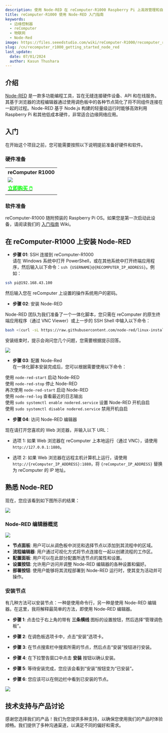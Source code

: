 ```yaml
---
description: 使用 Node-RED 在 reComputer-R1000 Raspberry Pi 上高效管理和自动化您的工业物联网解决方案。无缝集成各种工业协议的数据，实时可视化，并通过这个强大且用户友好的平台提升运营效率。
title: reComputer-R1000 使用 Node-RED 入门指南
keywords:
  - 边缘控制器
  - reComputer
  - 物联网
  - Node-Red
image: https://files.seeedstudio.com/wiki/reComputer-R1000/recomputer_r_images/01.png
slug: /cn/recomputer_r1000_getting_started_node_red
last_update:
  date: 07/01/2024
  author: Kasun Thushara
---
```

## 介绍

[Node-RED](https://nodered.org/) 是一款多功能编程工具，旨在无缝连接硬件设备、API 和在线服务。其基于浏览器的流程编辑器通过使用调色板中的各种节点简化了将不同组件连接在一起的过程。Node-RED 基于 Node.js 构建的轻量级运行时能够高效利用 Raspberry Pi 和其他低成本硬件，非常适合边缘网络应用。

## 入门

在开始这个项目之前，您可能需要按照以下说明提前准备好硬件和软件。

### 硬件准备

<div class="table-center">
	<table class="table-nobg">
    <tr class="table-trnobg">
      <th class="table-trnobg">reComputer R1000</th>
		</tr>
    <tr class="table-trnobg"></tr>
		<tr class="table-trnobg">
			<td class="table-trnobg"><div style={{textAlign:'center'}}><img src="https://files.seeedstudio.com/wiki/reComputer-R1000/recomputer_r_images/01.png" style={{width:300, height:'auto'}}/></div></td>
		</tr>
    <tr class="table-trnobg"></tr>
		<tr class="table-trnobg">
			<td class="table-trnobg"><div class="get_one_now_container" style={{textAlign: 'center'}}><a class="get_one_now_item" href="https://www.seeedstudio.com/reComputer-R1025-10-p-5895.html" target="_blank" rel="noopener noreferrer">
              <strong><span><font color={'FFFFFF'} size={"4"}> 立即购买 🖱️</font></span></strong>
          </a></div></td>
        </tr>
    </table>
    </div>

### 软件准备

reComputer-R1000 随附预装的 Raspberry Pi OS。如果您是第一次启动此设备，请阅读我们的 [入门指南](https://wiki.seeedstudio.com/cn/recomputer_r/) Wiki。

## 在 reComputer-R1000 上安装 Node-RED

- **步骤 01**: SSH 连接到 reComputer-R1000  
请在 Windows 系统中打开 PowerShell，或在其他系统中打开终端应用程序，然后输入以下命令：`ssh {USERNAME}@{RECOMPUTER_IP_ADDRESS}`。例如：

```sh
ssh pi@192.168.43.100
```
然后输入您在 reComputer 上设置的操作系统用户的密码。

- **步骤 02**: 安装 Node-RED

Node-RED 团队为我们准备了一个一体化脚本，您只需在 reComputer 的原生终端应用程序（通过 VNC Viewer）或上一步的 SSH Shell 中输入以下命令：

```sh
bash <(curl -sL https://raw.githubusercontent.com/node-red/linux-installers/master/deb/update-nodejs-and-nodered)
```
安装结束时，提示会询问您几个问题，您需要根据提示回答。

<div style={{textAlign:'center'}}><img src="https://files.seeedstudio.com/wiki/reComputer-R1000/nodered/nodered.PNG" style={{width:600, height:'auto'}}/></div>

- **步骤 03**: 配置 Node-Red  
在一体化脚本安装完成后，您可以根据需要使用以下命令：

使用 `node-red-start`                   启动 Node-RED<br />
使用 `node-red-stop`                    停止 Node-RED <br />
再次使用 `node-red-start`              启动 Node-RED <br />
使用 `node-red-log`                     查看最近的日志输出 <br />
使用 `sudo systemctl enable nodered.service` 设置 Node-RED 开机自启 <br />
使用 `sudo systemctl disable nodered.service` 禁用开机自启 <br />

- **步骤 04**: 访问 Node-RED 编辑器

现在请打开您喜欢的 Web 浏览器，并输入以下 URL：

* 选项 1: 如果 Web 浏览器在 reComputer 上本地运行（通过 VNC），请使用 `http://127.0.0.1:1880`。

* 选项 2: 如果 Web 浏览器在远程主机计算机上运行，请使用 `http://{reComputer_IP_ADDRESS}:1880`，将 `{reComputer_IP_ADDRESS}` 替换为 reComputer 的 IP 地址。

## 熟悉 Node-RED

现在，您应该看到如下图所示的结果：

<div style={{textAlign:'center'}}><img src="https://files.seeedstudio.com/wiki/reComputer-R1000/nodered/noderedinterface.PNG" style={{width:600, height:'auto'}}/></div>

### Node-RED 编辑器概览

<div style={{textAlign:'center'}}><img src="https://files.seeedstudio.com/wiki/reComputer-R1000/nodered/node-editor.png" style={{width:600, height:'auto'}}/></div>

* **节点面板**: 用户可以从调色板中浏览和选择节点以添加到其流程中的区域。
* **流程编辑器**: 用户通过可视化方式将节点连接在一起以创建流程的工作区。
* **配置面板**: 用户可以在此部分配置所选节点的属性和设置。
* **设置按钮**: 允许用户访问并调整 Node-RED 编辑器的各种设置和偏好。
* **部署按钮**: 使用户能够将其流程部署到 Node-RED 运行时，使其变为活动并可操作。

### 安装节点

有几种方法可以安装节点：一种是使用命令行，另一种是使用 Node-RED 编辑器。在这里，我将解释最简单的方法，即使用 Node-RED 编辑器。

- **步骤 1**: 点击位于右上角的带有 **三条横线** 图标的设置按钮，然后选择“管理调色板”。

- **步骤 2**: 在调色板选项卡中，点击“安装”选项卡。

- **步骤 3**: 在节点搜索栏中搜索所需的节点，然后点击“安装”按钮进行安装。

- **步骤 4**: 在下拉警告窗口中点击 **安装** 按钮以确认安装。

- **步骤 5**: 等待安装完成，您应该会看到“安装”按钮变为“已安装”。

- **步骤 6**: 您应该可以在侧边栏中看到已安装的节点。

<div style={{textAlign:'center'}}><img src="https://files.seeedstudio.com/wiki/reComputer-R1000/nodered/nodered-edgebox1.gif" style={{width:800, height:'auto'}}/></div>

## 技术支持与产品讨论

感谢您选择我们的产品！我们为您提供多种支持，以确保您使用我们的产品时体验顺畅。我们提供了多种沟通渠道，以满足不同的偏好和需求。

<div class="button_tech_support_container">
<a href="https://forum.seeedstudio.com/" class="button_forum"></a> 
<a href="https://www.seeedstudio.com/contacts" class="button_email"></a>
</div>

<div class="button_tech_support_container">
<a href="https://discord.gg/eWkprNDMU7" class="button_discord"></a> 
<a href="https://github.com/Seeed-Studio/wiki-documents/discussions/69" class="button_discussion"></a>
</div>